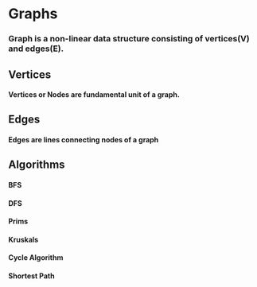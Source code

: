 # Graphs
### Graph is a non-linear data structure consisting of vertices(V) and edges(E).

## Vertices
#### Vertices or Nodes are fundamental unit of a graph.

## Edges
#### Edges are lines connecting nodes of a graph

## Algorithms
#### BFS
#### DFS
#### Prims
#### Kruskals
#### Cycle Algorithm
#### Shortest Path

